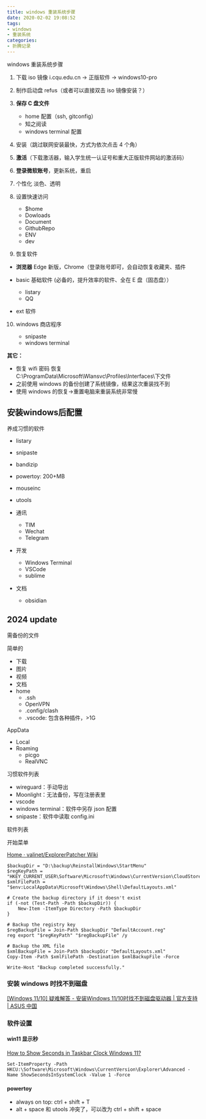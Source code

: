 ```yaml
---
title: windows 重装系统步骤
date: 2020-02-02 19:08:52
tags:
- windows
- 重装系统
categories:
- 折腾记录
---
```


windows 重装系统步骤
<!-- more -->

1. 下载 iso 镜像 i.cqu.edu.cn -> 正版软件 -> windows10-pro

2. 制作启动盘 refus（或者可以直接双击 iso 镜像安装？）

3. **保存 C 盘文件**

   - home 配置（ssh, gitconfig）
   - 知之阅读
   - windows terminal 配置
4. 安装（跳过联网安装最快，方式为依次点击 4 个角）

8. **激活**（下载激活器，输入学生统一认证号和重大正版软件网站的激活码）

9. **登录微软账号**，更新系统，重启

7. 个性化
   淡色、透明

8. 设置快速访问

   - $home
   - Dowloads
   - Document
   - GithubRepo
   - ENV
   - dev

9. 恢复软件

- **浏览器**  Edge 新版，Chrome（登录账号即可，会自动恢复收藏夹、插件

- basic 基础软件 (必备的，提升效率的软件、全在 E 盘（固态盘））
  - listary
  - QQ
- ext 软件

10. windows 商店程序

    - snipaste
    - windows terminal

**其它：**

- 恢复 wifi 密码 恢复 C:\ProgramData\Microsoft\Wlansvc\Profiles\Interfaces\下文件
- 之前使用 windows 的备份创建了系统镜像，结果这次重装找不到
- 使用 windows 的恢复->重置电脑来重装系统非常慢


## 安装windows后配置

养成习惯的软件

- listary
- snipaste
- bandizip
- powertoy: 200+MB
- mouseinc
- utools

- 通讯
  - TIM
  - Wechat
  - Telegram
- 开发
  - Windows Terminal
  - VSCode
  - sublime
- 文档
  - obsidian


## 2024 update


需备份的文件

简单的

- 下载
- 图片
- 视频
- 文档
- home
  - .ssh
  - OpenVPN
  - .config/clash
  - .vscode: 包含各种插件，>1G

AppData

- Local
- Roaming
  - picgo
  - RealVNC

习惯软件列表

- wireguard：手动导出
- Moonlight：无法备份，写在注册表里
- vscode
- windows terminal：软件中另存 json 配置
- snipaste：软件中读取 config.ini


软件列表


开始菜单

[Home · valinet/ExplorerPatcher Wiki](https://github.com/valinet/ExplorerPatcher/wiki)
```
$backupDir = "D:\backup\ReinstallWindows\StartMenu"
$regKeyPath = "HKEY_CURRENT_USER\Software\Microsoft\Windows\CurrentVersion\CloudStore\Store\Cache\DefaultAccount"
$xmlFilePath = "$env:LocalAppData\Microsoft\Windows\Shell\DefaultLayouts.xml"

# Create the backup directory if it doesn't exist
if (-not (Test-Path -Path $backupDir)) {
    New-Item -ItemType Directory -Path $backupDir
}

# Backup the registry key
$regBackupFile = Join-Path $backupDir "DefaultAccount.reg"
reg export "$regKeyPath" "$regBackupFile" /y

# Backup the XML file
$xmlBackupFile = Join-Path $backupDir "DefaultLayouts.xml"
Copy-Item -Path $xmlFilePath -Destination $xmlBackupFile -Force

Write-Host "Backup completed successfully."
```

### 安装 windows 时找不到磁盘

[[Windows 11/10] 疑难解答 - 安装Windows 11/10时找不到磁盘驱动器 | 官方支持 | ASUS 中国](https://www.asus.com.cn/support/faq/1044458/)


### 软件设置

#### win11 显示秒

[How to Show Seconds in Taskbar Clock Windows 11?](https://www.geeksforgeeks.org/show-seconds-in-taskbar-clock-windows-11/)
```
Set-ItemProperty -Path HKCU:\Software\Microsoft\Windows\CurrentVersion\Explorer\Advanced -Name ShowSecondsInSystemClock -Value 1 -Force
```
#### powertoy

- always on top: ctrl + shift + T
- alt + space 和 utools 冲突了，可以改为 ctrl + shift + space
